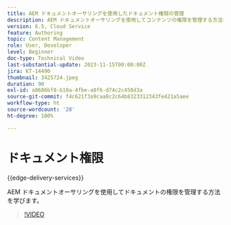 ```yaml
---
title: AEM ドキュメントオーサリングを使用したドキュメント権限の管理
description: AEM ドキュメントオーサリングを使用してコンテンツの権限を管理する方法を学びます。
version: 6.5, Cloud Service
feature: Authoring
topic: Content Management
role: User, Developer
level: Beginner
doc-type: Technical Video
last-substantial-update: 2023-11-15T00:00:00Z
jira: KT-14490
thumbnail: 3425724.jpeg
duration: 90
exl-id: a8686bf8-b10a-4fbe-a8f6-d74c2c458d3a
source-git-commit: f4c621f3a9caa8c2c64b8323312343fe421a5aee
workflow-type: ht
source-wordcount: '28'
ht-degree: 100%

---
```


# ドキュメント権限

{{edge-delivery-services}}

AEM ドキュメントオーサリングを使用してドキュメントの権限を管理する方法を学びます。

>[!VIDEO](https://video.tv.adobe.com/v/3425724/?learn=on)
